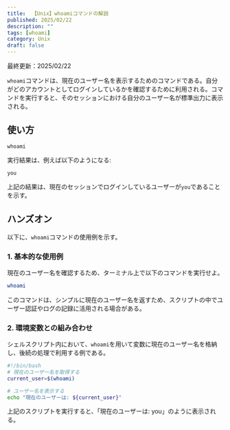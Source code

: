 ```yaml
---
title:  【Unix】whoamiコマンドの解説
published: 2025/02/22
description: ""
tags: [whoami]
category: Unix
draft: false
---
```

最終更新：2025/02/22


`whoami`コマンドは、現在のユーザー名を表示するためのコマンドである。自分がどのアカウントとしてログインしているかを確認するために利用される。コマンドを実行すると、そのセッションにおける自分のユーザー名が標準出力に表示される。

## 使い方

```
whoami
```

実行結果は、例えば以下のようになる:

```
you
```

上記の結果は、現在のセッションでログインしているユーザーが`you`であることを示す。

## ハンズオン

以下に、`whoami`コマンドの使用例を示す。

### 1. 基本的な使用例

現在のユーザー名を確認するため、ターミナル上で以下のコマンドを実行せよ。

```bash
whoami
```

このコマンドは、シンプルに現在のユーザー名を返すため、スクリプトの中でユーザー認証やログの記録に活用される場合がある。

### 2. 環境変数との組み合わせ

シェルスクリプト内において、`whoami`を用いて変数に現在のユーザー名を格納し、後続の処理で利用する例である。

```bash
#!/bin/bash
# 現在のユーザー名を取得する
current_user=$(whoami)

# ユーザー名を表示する
echo "現在のユーザーは: ${current_user}"
```

上記のスクリプトを実行すると、「現在のユーザーは: you」のように表示される。

